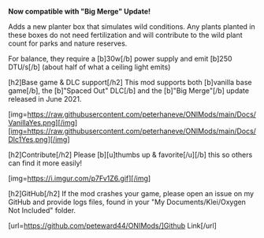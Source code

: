 **Now compatible with "Big Merge" Update!**

Adds a new planter box that simulates wild conditions. Any plants planted in these boxes do not need fertilization and will contribute to the wild plant count for parks and nature reserves.

For balance, they require a [b]30w[/b] power supply and emit [b]250 DTU/s[/b] (about half of what a ceiling light emits)

[h2]Base game & DLC support[/h2]
This mod supports both [b]vanilla base game[/b], the [b]"Spaced Out" DLC[/b] and the [b]"Big Merge"[/b] update released in June 2021.

[img=https://raw.githubusercontent.com/peterhaneve/ONIMods/main/Docs/VanillaYes.png][/img][img=https://raw.githubusercontent.com/peterhaneve/ONIMods/main/Docs/Dlc1Yes.png][/img]

[h2]Contribute[/h2]
Please [b][u]thumbs up & favorite[/u][/b] this so others can find it more easily!

[img=https://i.imgur.com/p7Fv1Z6.gif][/img]

[h2]GitHub[/h2]
If the mod crashes your game, please open an issue on my GitHub and provide logs files, found in your "My Documents/Klei/Oxygen Not Included" folder.

[url=https://github.com/peteward44/ONIMods/]Github Link[/url]
